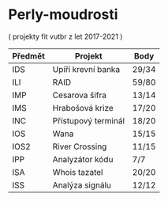 # Perly-moudrosti
( projekty fit vutbr z let 2017-2021 )

| Předmět     | Projekt             | Body        |
| ----------- | ------------------- | ----------- |
| IDS         | Upíří krevní banka  | 29/34       |
| ILI         | RAID                | 59/80       |
| IMP         | Cesarova šifra      | 13/14       |
| IMS         | Hrabošová krize     | 17/20       |
| INC         | Přístupový terminál | 18/20       |
| IOS         | Wana                | 15/15       |
| IOS2        | River Crossing      | 11/15       |
| IPP         | Analyzátor kódu     | 7/7         |
| ISA         | Whois tazatel       | 20/20       |
| ISS         | Analýza signálu     | 12/12       |


